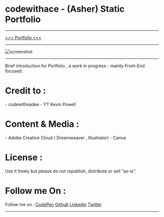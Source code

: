 <h1>codewithace - (Asher) Static Portfolio</h1>



---

<a href="https://codewithace-asher.github.io/portfolio.github.io/" target="_blank">>>> Portfolio <<< </a>

---

![screenshot](file:///C:/Users/asher/OneDrive/Desktop/GitHub/portfolio.github.io/codewithace-screenshot.jpg)

---
Brief introduction for Portfolio , a work in progress - mainly Front-End focused. 

<h1>Credit to : </h1>
- codewithsadee
- YT Kevin Powell

<h1>Content & Media : </h1>
- Adobe Creative Cloud ( Dreamweaver , Illustrator)
- Canva

<h1>License : </h1>
Use it freely but please do not republish, distribute or sell "as-is".


<h1>Follow me On : </h1>
Follow me on : 
<a href="https://codepen.io/_AC3" target="blank">CodePen</a>
<a href="https://github.com/codewithace-Asher" target="blank">Github</a>
<a href="https://www.linkedin.com/in/codewithace-asher/" target="blank">Linkedin</a>
<a href="https://twitter.com/asher_dev_" target="blank">Twitter</a>

---